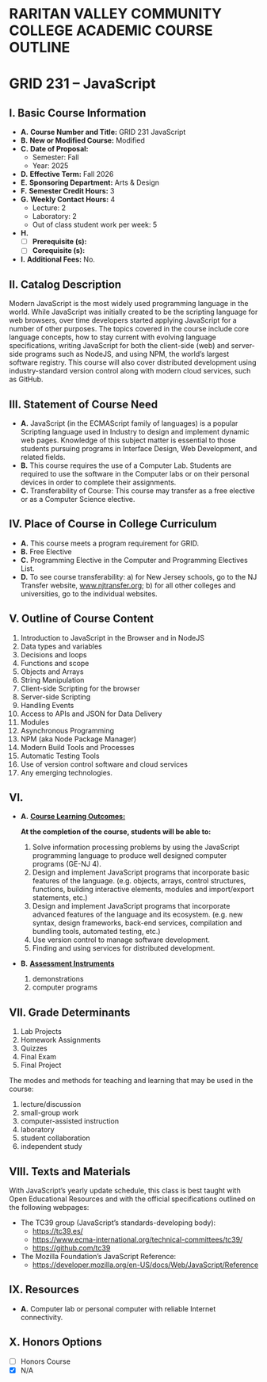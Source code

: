 # RARITAN VALLEY COMMUNITY COLLEGE ACADEMIC COURSE OUTLINE

# GRID 231 – JavaScript

## I. Basic Course Information

- **A.** **Course Number and Title:** GRID 231 JavaScript
- **B.** **New or Modified Course:** Modified
- **C.** **Date of Proposal:**  
    - Semester: Fall  
    - Year: 2025
- **D.** **Effective Term:** Fall 2026
- **E.** **Sponsoring Department:** Arts & Design
- **F.** **Semester Credit Hours:** 3
- **G.** **Weekly Contact Hours:** 4  
    - Lecture: 2
    - Laboratory: 2  
    - Out of class student work per week: 5
- **H.** 
    - [ ] **Prerequisite (s):**
    - [ ] **Corequisite (s):** 
- **I.** **Additional Fees:** No.

## II. Catalog Description

Modern JavaScript is the most widely used programming language in the world. While JavaScript was initially created to be the scripting language for web browsers, over time developers started applying JavaScript for a number of other purposes. The topics covered in the course include core language concepts, how to stay current with evolving language specifications, writing JavaScript for both the client-side (web) and server-side programs such as NodeJS, and using NPM, the world’s largest software registry. This course will also cover distributed development using industry-standard version control along with modern cloud services, such as GitHub.

## III. Statement of Course Need

- **A.** JavaScript (in the ECMAScript family of languages) is a popular Scripting language used in Industry to design and implement dynamic web pages. Knowledge of this subject matter is essential to those students pursuing programs in Interface Design, Web Development, and related fields.
- **B.** This course requires the use of a Computer Lab. Students are required to use the software in the Computer labs or on their personal devices in order to complete their assignments.
- **C.** Transferability of Course: This course may transfer as a free elective or as a Computer Science elective.

## IV. Place of Course in College Curriculum

- **A.** This course meets a program requirement for GRID.
- **B.** Free Elective
- **C.** Programming Elective in the Computer and Programming Electives List.
- **D.** To see course transferability: a) for New Jersey schools, go to the NJ Transfer website, www.njtransfer.org; b) for all other colleges and universities, go to the individual websites.

## V. Outline of Course Content

1. Introduction to JavaScript in the Browser and in NodeJS
1. Data types and variables
1. Decisions and loops
1. Functions and scope
1. Objects and Arrays
1. String Manipulation
1. Client-side Scripting for the browser
1. Server-side Scripting
1. Handling Events
1. Access to APIs and JSON for Data Delivery
1. Modules
1. Asynchronous Programming
1. NPM (aka Node Package Manager)
1. Modern Build Tools and Processes
1. Automatic Testing Tools
1. Use of version control software and cloud services
1. Any emerging technologies.

## VI. 

- **A.** **<u>Course Learning Outcomes:</u>**  

    **At the completion of the course, students will be able to:**  
    1. Solve information processing problems by using the JavaScript programming language to produce well designed computer programs (GE-NJ 4).
    1. Design and implement JavaScript programs that incorporate basic features of the language. (e.g. objects, arrays, control structures, functions, building interactive elements, modules and import/export statements, etc.)
    1. Design and implement JavaScript programs that incorporate advanced features of the language and its ecosystem. (e.g. new syntax, design frameworks, back-end services, compilation and bundling tools, automated testing, etc.)
    1. Use version control to manage software development.
    1. Finding and using services for distributed development.

- **B.** **<u>Assessment Instruments</u>**  
    1. demonstrations
    1. computer programs

## VII. Grade Determinants

1. Lab Projects
1. Homework Assignments
1. Quizzes
1. Final Exam
1. Final Project

The modes and methods for teaching and learning that may be used in the course:

1. lecture/discussion
1. small-group work
1. computer-assisted instruction
1. laboratory
1. student collaboration
1. independent study

## VIII. Texts and Materials

With JavaScript’s yearly update schedule, this class is best taught with Open Educational
Resources and with the official specifications outlined on the following webpages:

- The TC39 group (JavaScript’s standards-developing body):
    - https://tc39.es/
    - https://www.ecma-international.org/technical-committees/tc39/
    - https://github.com/tc39
- The Mozilla Foundation’s JavaScript Reference:
    - https://developer.mozilla.org/en-US/docs/Web/JavaScript/Reference

## IX. Resources
- **A.** Computer lab or personal computer with reliable Internet connectivity.

## X. Honors Options
- [ ] Honors Course
- [x] N/A